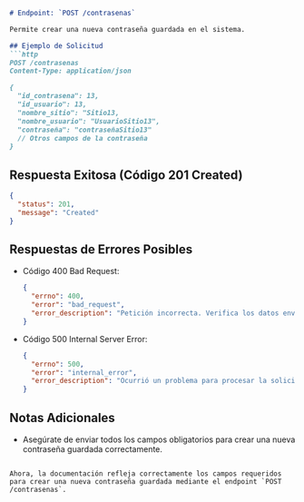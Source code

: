 ```markdown
# Endpoint: `POST /contrasenas`

Permite crear una nueva contraseña guardada en el sistema.

## Ejemplo de Solicitud
```http
POST /contrasenas
Content-Type: application/json

{
  "id_contrasena": 13,
  "id_usuario": 13,
  "nombre_sitio": "Sitio13,
  "nombre_usuario": "UsuarioSitio13",
  "contraseña": "contraseñaSitio13"
  // Otros campos de la contraseña
}
```

## Respuesta Exitosa (Código 201 Created)
```json
{
  "status": 201,
  "message": "Created"
}
```

## Respuestas de Errores Posibles
- Código 400 Bad Request:

  ```json
  {
    "errno": 400,
    "error": "bad_request",
    "error_description": "Petición incorrecta. Verifica los datos enviados."
  }
  ```

- Código 500 Internal Server Error:
  ```json
  {
    "errno": 500,
    "error": "internal_error",
    "error_description": "Ocurrió un problema para procesar la solicitud."
  }
  ```

## Notas Adicionales

- Asegúrate de enviar todos los campos obligatorios para crear una nueva contraseña guardada correctamente.
```

Ahora, la documentación refleja correctamente los campos requeridos para crear una nueva contraseña guardada mediante el endpoint `POST /contrasenas`.